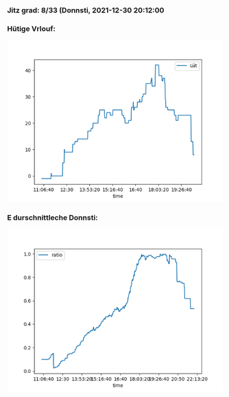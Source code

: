 ### Jitz grad: 8/33 (Donnsti, 2021-12-30 20:12:00

### Hütige Vrlouf:
![Graph](Today.png)

### E durschnittleche Donnsti:
![Graph](Donnsti.png)